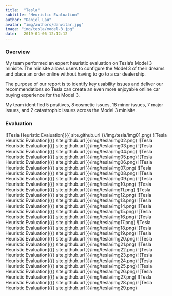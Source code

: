 ```yaml
---
title:  "Tesla"
subtitle: "Heuristic Evaluation"
author: "Daniel Lau"
avatar: "img/authors/danvitar.jpg"
image: "img/tesla/model-3.jpg"
date:   2019-01-06 12:12:12
---
```


### Overview
My team performed an expert heuristic evaluation on Tesla’s Model 3 minisite. The minisite allows users to configure the Model 3 of their dreams and place an order online without having to go to a car dealership.

The purpose of our report is to identify key usability issues and deliver our recommendations so Tesla can create an even more enjoyable online car buying experience for the Model 3.

My team identified 5 positives, 8 cosmetic issues, 18 minor issues, 7 major issues, and 2 catastrophic issues across the Model 3 minisite.


### Evaluation
![Tesla Heuristic Evaluation]({{ site.github.url }}/img/tesla/img01.png)
![Tesla Heuristic Evaluation]({{ site.github.url }}/img/tesla/img02.png)
![Tesla Heuristic Evaluation]({{ site.github.url }}/img/tesla/img03.png)
![Tesla Heuristic Evaluation]({{ site.github.url }}/img/tesla/img04.png)
![Tesla Heuristic Evaluation]({{ site.github.url }}/img/tesla/img05.png)
![Tesla Heuristic Evaluation]({{ site.github.url }}/img/tesla/img06.png)
![Tesla Heuristic Evaluation]({{ site.github.url }}/img/tesla/img07.png)
![Tesla Heuristic Evaluation]({{ site.github.url }}/img/tesla/img08.png)
![Tesla Heuristic Evaluation]({{ site.github.url }}/img/tesla/img09.png)
![Tesla Heuristic Evaluation]({{ site.github.url }}/img/tesla/img10.png)
![Tesla Heuristic Evaluation]({{ site.github.url }}/img/tesla/img11.png)
![Tesla Heuristic Evaluation]({{ site.github.url }}/img/tesla/img12.png)
![Tesla Heuristic Evaluation]({{ site.github.url }}/img/tesla/img13.png)
![Tesla Heuristic Evaluation]({{ site.github.url }}/img/tesla/img14.png)
![Tesla Heuristic Evaluation]({{ site.github.url }}/img/tesla/img15.png)
![Tesla Heuristic Evaluation]({{ site.github.url }}/img/tesla/img16.png)
![Tesla Heuristic Evaluation]({{ site.github.url }}/img/tesla/img17.png)
![Tesla Heuristic Evaluation]({{ site.github.url }}/img/tesla/img18.png)
![Tesla Heuristic Evaluation]({{ site.github.url }}/img/tesla/img19.png)
![Tesla Heuristic Evaluation]({{ site.github.url }}/img/tesla/img20.png)
![Tesla Heuristic Evaluation]({{ site.github.url }}/img/tesla/img21.png)
![Tesla Heuristic Evaluation]({{ site.github.url }}/img/tesla/img22.png)
![Tesla Heuristic Evaluation]({{ site.github.url }}/img/tesla/img23.png)
![Tesla Heuristic Evaluation]({{ site.github.url }}/img/tesla/img24.png)
![Tesla Heuristic Evaluation]({{ site.github.url }}/img/tesla/img25.png)
![Tesla Heuristic Evaluation]({{ site.github.url }}/img/tesla/img26.png)
![Tesla Heuristic Evaluation]({{ site.github.url }}/img/tesla/img27.png)
![Tesla Heuristic Evaluation]({{ site.github.url }}/img/tesla/img28.png)
![Tesla Heuristic Evaluation]({{ site.github.url }}/img/tesla/img29.png)